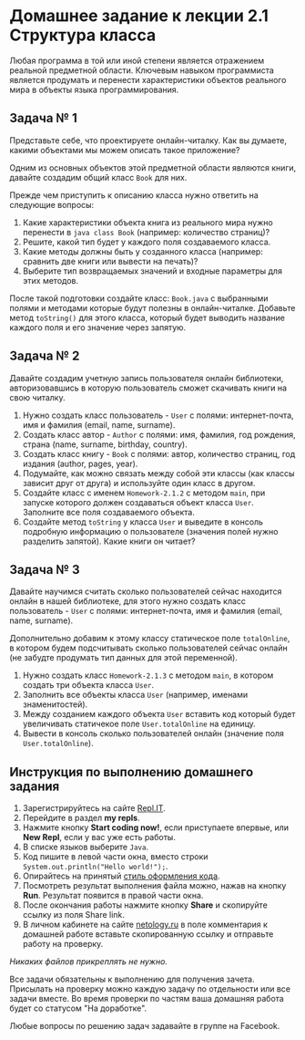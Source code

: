 # Домашнее задание к лекции 2.1 Структура класса

Любая программа в той или иной степени является отражением реальной предметной области. Ключевым навыком программиста является продумать и перенести характеристики объектов реального мира в объекты языка программирования. 

## Задача № 1

Представьте себе, что проектируете онлайн-читалку. Как вы думаете, какими объектами мы можем описать такое приложение? 

Одним из основных объектов этой предметной области являются книги, давайте создадим общий класс `Book` для них.

Прежде чем приступить к описанию класса нужно ответить на следующие вопросы:
1. Какие характеристики объекта книга из реального мира нужно перенести в `java class Book` (например: количество страниц)?
2. Решите, какой тип будет у каждого поля создаваемого класса.
3. Какие методы должны быть у созданного класса (например: сравнить две книги или вывести на печать)?
4. Выберите тип возвращаемых значений и входные параметры для этих методов.

После такой подготовки создайте класс: `Book.java` с выбранными полями и методами которые будут полезны в онлайн-читалке. Добавьте метод `toString()` для этого класса, который будет выводить название каждого поля и его значение через запятую.

## Задача № 2

Давайте создадим учетную запись пользователя онлайн библиотеки, авторизовавшись в которую пользователь сможет скачивать книги на свою читалку. 

1. Нужно создать класс пользователь - `User` с полями: интернет-почта, имя и фамилия (email, name, surname).
2. Создать класс автор - `Author` c полями:  имя, фамилия, год рождения, страна (name, surname, birthday, country).
3. Создать класс книгу - `Book` с полями: автор, количество страниц, год издания (author, pages, year).
4. Подумайте, как можно связать между собой эти классы (как классы зависит друг от друга) и используйте один класс в другом.
5. Создайте класс с именем `Homework-2.1.2` с методом `main`, при запуске которого должен создаваться объект класса `User`. Заполните все поля создаваемого объекта.
6. Создайте метод `toString` у класса `User` и выведите в консоль подробную информацию о пользователе (значения полей нужно разделить запятой). Какие книги он читает?

## Задача № 3

Давайте научимся считать сколько пользователей сейчас находится онлайн в нашей библиотеке, для этого нужно создать класс пользователь - `User` с полями: интернет-почта, имя и фамилия (email, name, surname).

Дополнительно добавим к этому классу статическое поле `totalOnline`, в котором будем подсчитывать сколько пользователей сейчас онлайн (не забудте продумать тип данных для этой переменной).
1. Нужно создать класс `Homework-2.1.3` с методом `main`, в котором создать три объекта класса `User`.
2. Заполнить все объекты класса `User` (например, именами знаменитостей).
3. Между созданием каждого объекта `User` вставить код который будет увеличивать статичекое поле `User.totalOnline` на единицу.
4. Вывести в консоль сколько пользователей онлайн (значение поля `User.totalOnline`).


## Инструкция по выполнению домашнего задания

1. Зарегистрируйтесь на сайте [Repl.IT](http://repl.it/).
2. Перейдите в раздел **my repls**.
3. Нажмите кнопку **Start coding now!**, если приступаете впервые, или **New Repl**, если у вас уже есть работы.
4. В списке языков выберите `Java`.
5. Код пишите в левой части окна, вместо строки `System.out.println("Hello world!");`.
6. Опирайтесь на принятый [стиль оформления кода](https://github.com/netology-code/codestyle/blob/master/java/README.md).
7. Посмотреть результат выполнения файла можно, нажав на кнопку **Run**. Результат появится в правой части окна.
8. После окончания работы нажмите кнопку **Share** и скопируйте ссылку из поля Share link.
9. В личном кабинете на сайте [netology.ru](http://netology.ru/) в поле комментария к домашней работе вставьте скопированную ссылку и отправьте работу на проверку.

*Никаких файлов прикреплять не нужно.*

Все задачи обязательны к выполнению для получения зачета. Присылать на проверку можно каждую задачу по отдельности или все задачи вместе. Во время проверки по частям ваша домашняя работа будет со статусом "На доработке".

Любые вопросы по решению задач задавайте в группе на Facebook.
